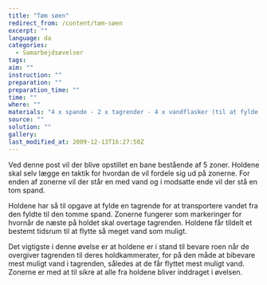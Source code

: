 ```yaml
---
title: "Tøm søen"
redirect_from: /content/tøm-søen
excerpt: ""
language: da
categories:
  - Samarbejdsøvelser
tags: 
aim: ""
instruction: ""
preparation: ""
preparation_time: ""
time: ""
where: ""
materials: "4 x spande - 2 x tagrender - 4 x vandflasker (til at fylde tagrenderne med) - Øvelselsen kan evt. placeres på en bakke for at komplicere vandflytningen yderligere."
source: ""
solution: ""
gallery:
last_modified_at: 2009-12-13T16:27:50Z
---
```

Ved denne post vil der blive opstillet en bane bestående af 5 zoner. Holdene skal selv lægge en taktik for hvordan de vil fordele sig ud på zonerne. For enden af zonerne vil der står en med vand og i modsatte ende vil der stå en tom spand.

Holdene har så til opgave at fylde en tagrende for at transportere vandet fra den fyldte til den tomme spand. Zonerne fungerer som markeringer for hvornår de næste på holdet skal overtage tagrenden. Holdene får tildelt et bestemt tidsrum til at flytte så meget vand som muligt.

Det vigtigste i denne øvelse er at holdene er i stand til bevare roen når de overgiver tagrenden til deres holdkammerater, for på den måde at bibevare mest muligt vand i tagrenden, således at de får flyttet mest muligt vand. Zonerne er med at til sikre at alle fra holdene bliver inddraget i øvelsen.
